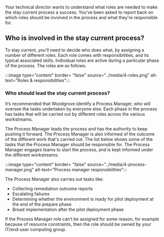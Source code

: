 Your technical director wants to understand what roles are needed to make the stay current process a success. You’ve been asked to report back on which roles should be involved in the process and what they're responsible for.

## Who is involved in the stay current process?

To stay current, you’ll need to decide who does what, by assigning a number of different roles. Each role comes with responsibilities, and its typical associated skills. Individual roles are active during a particular phase of the process. The roles are as follows:

:::image type="content" border= "false" source="../media/4-roles.png" alt-text="Roles & responsibilities":::

### Who should lead the stay current process?

It’s recommended that Woodgrove identify a Process Manager, who will oversee the tasks undertaken by everyone else. Each phase in the process has tasks that will be carried out by different roles across the various workstreams.

The Process Manager leads the process and has the authority to keep pushing it forward. The Process Manager is also informed of the outcome of the different work that's carried out. The list below shows some of the tasks that the Process Manager should be responsible for. The Process Manager engages teams to start the process, and is kept informed under the different workstreams:

:::image type="content" border= "false" source="../media/4-process-manager.png" alt-text="Process manager responsibilities":::

The Process Manager also carries out tasks like:

- Collecting remediation outcome reports
- Escalating failures
- Determining whether the environment is ready for pilot deployment at the end of the prepare phase
- Broad implementation after the pilot deployment phase

If the Process Manager role can’t be assigned for some reason, for example because of resource constraints, then the role should be owned by your IT/end-user computing group.

<!-- :::image type="content" source="../media/.png" alt-text=""::: -->